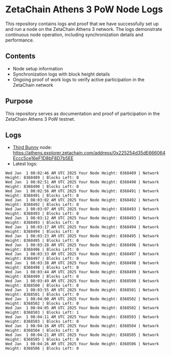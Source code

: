 # ZetaChain Athens 3 PoW Node Logs
This repository contains logs and proof that we have successfully set up and run a node on the ZetaChain Athens 3 network. The logs demonstrate continuous node operation, including synchronization details and performance.

## Contents
- Node setup information
- Synchronization logs with block height details
- Ongoing proof of work logs to verify active participation in the ZetaChain network

## Purpose
This repository serves as documentation and proof of participation in the ZetaChain Athens 3 PoW testnet.

## Logs

- [Third Bunny](https://thirdbunny.xyz/) node: https://athens.explorer.zetachain.com/address/0x225254d35dE666064Eccc5ce16eF1D8bF8D7b5EE
- Latest logs:
```
Wed Jan  1 08:02:46 AM UTC 2025 Your Node Height: 8368489 | Network Height: 8368489 | Blocks Left: 0
Wed Jan  1 08:02:51 AM UTC 2025 Your Node Height: 8368490 | Network Height: 8368490 | Blocks Left: 0
Wed Jan  1 08:02:56 AM UTC 2025 Your Node Height: 8368491 | Network Height: 8368491 | Blocks Left: 0
Wed Jan  1 08:03:02 AM UTC 2025 Your Node Height: 8368492 | Network Height: 8368492 | Blocks Left: 0
Wed Jan  1 08:03:07 AM UTC 2025 Your Node Height: 8368493 | Network Height: 8368493 | Blocks Left: 0
Wed Jan  1 08:03:12 AM UTC 2025 Your Node Height: 8368493 | Network Height: 8368493 | Blocks Left: 0
Wed Jan  1 08:03:17 AM UTC 2025 Your Node Height: 8368494 | Network Height: 8368494 | Blocks Left: 0
Wed Jan  1 08:03:23 AM UTC 2025 Your Node Height: 8368495 | Network Height: 8368495 | Blocks Left: 0
Wed Jan  1 08:03:28 AM UTC 2025 Your Node Height: 8368496 | Network Height: 8368496 | Blocks Left: 0
Wed Jan  1 08:03:33 AM UTC 2025 Your Node Height: 8368497 | Network Height: 8368497 | Blocks Left: 0
Wed Jan  1 08:03:38 AM UTC 2025 Your Node Height: 8368498 | Network Height: 8368498 | Blocks Left: 0
Wed Jan  1 08:03:44 AM UTC 2025 Your Node Height: 8368499 | Network Height: 8368499 | Blocks Left: 0
Wed Jan  1 08:03:49 AM UTC 2025 Your Node Height: 8368500 | Network Height: 8368500 | Blocks Left: 0
Wed Jan  1 08:03:55 AM UTC 2025 Your Node Height: 8368501 | Network Height: 8368501 | Blocks Left: 0
Wed Jan  1 08:04:00 AM UTC 2025 Your Node Height: 8368502 | Network Height: 8368502 | Blocks Left: 0
Wed Jan  1 08:04:05 AM UTC 2025 Your Node Height: 8368502 | Network Height: 8368503 | Blocks Left: 1
Wed Jan  1 08:04:11 AM UTC 2025 Your Node Height: 8368503 | Network Height: 8368503 | Blocks Left: 0
Wed Jan  1 08:04:16 AM UTC 2025 Your Node Height: 8368504 | Network Height: 8368504 | Blocks Left: 0
Wed Jan  1 08:04:21 AM UTC 2025 Your Node Height: 8368505 | Network Height: 8368505 | Blocks Left: 0
Wed Jan  1 08:04:26 AM UTC 2025 Your Node Height: 8368506 | Network Height: 8368506 | Blocks Left: 0
```
